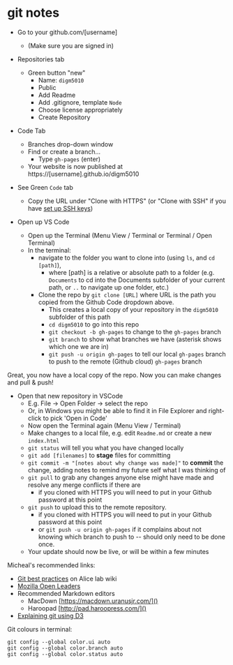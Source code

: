 # git notes

- Go to your github.com/[username] 
  - (Make sure you are signed in)
- Repositories tab
  - Green button "new"
    - Name: `digm5010`
    - Public
    - Add Readme
    - Add .gitignore, template `Node`
    - Choose license appropriately
    - Create Repository
- Code Tab
  - Branches drop-down window
  - Find or create a branch...
    - Type `gh-pages` (enter)
  - Your website is now published at https://[username].github.io/digm5010

- See Green `Code` tab
  - Copy the URL under "Clone with HTTPS" (or "Clone with SSH" if you have [set up SSH keys](https://docs.github.com/en/github/authenticating-to-github/adding-a-new-ssh-key-to-your-github-account))
  
- Open up VS Code
  - Open up the Terminal (Menu View / Terminal or Terminal / Open Terminal)
  - In the terminal:
    - navigate to the folder you want to clone into (using `ls`, and `cd [path]`), 
      - where [path] is a relative or absolute path to a folder (e.g. `Documents` to cd into the Documents subfolder of your current path, or `..` to navigate up one folder, etc.)
    - Clone the repo by `git clone [URL]` where URL is the path you copied from the Github Code dropdown above.
      - This creates a local copy of your repository in the `digm5010` subfolder of this path
      - `cd digm5010` to go into this repo
      - `git checkout -b gh-pages` to change to the `gh-pages` branch
      - `git branch` to show what branches we have (asterisk shows which one we are in)
      - `git push -u origin gh-pages` to tell our local `gh-pages` branch to push to the remote (Github cloud) `gh-pages` branch

Great, you now have a local copy of the repo. Now you can make changes and pull & push!

- Open that new repository in VSCode
  - E.g. File -> Open Folder -> select the repo
  - Or, in Windows you might be able to find it in File Explorer and right-click to pick 'Open in Code'
  - Now open the Terminal again (Menu View / Terminal)
  - Make changes to a local file, e.g. edit `Readme.md` or create a new `index.html`
  - `git status` will tell you what you have changed locally
  - `git add [filenames]` to **stage** files for committing
  - `git commit -m "[notes about why change was made]"` to **commit** the change, adding notes to remind my future self what I was thinking of
  - `git pull` to grab any changes anyone else might have made and resolve any merge conflicts if there are
    - if you cloned with HTTPS you will need to put in your Github password at this point
  - `git push` to upload this to the remote repository.
    - if you cloned with HTTPS you will need to put in your Github password at this point
    - or `git push -u origin gh-pages` if it complains about not knowing which branch to push to -- should only need to be done once.
  - Your update should now be live, or will be within a few minutes


Micheal's recommended links:

- [Git best practices](https://github.com/worldmaking/worldmaking.github.io/wiki/Git-Best-Practices) on Alice lab wiki
- [Mozilla Open Leaders](https://foundation.mozilla.org/en/initiatives/mozilla-open-leaders/)
- Recommended Markdown editors
  - MacDown [https://macdown.uranusjr.com/]()
  - Haroopad [http://pad.haroopress.com/]()
- [Explaining git using D3](https://onlywei.github.io/explain-git-with-d3/)

Git colours in terminal:

```
git config --global color.ui auto
git config --global color.branch auto
git config --global color.status auto
```
